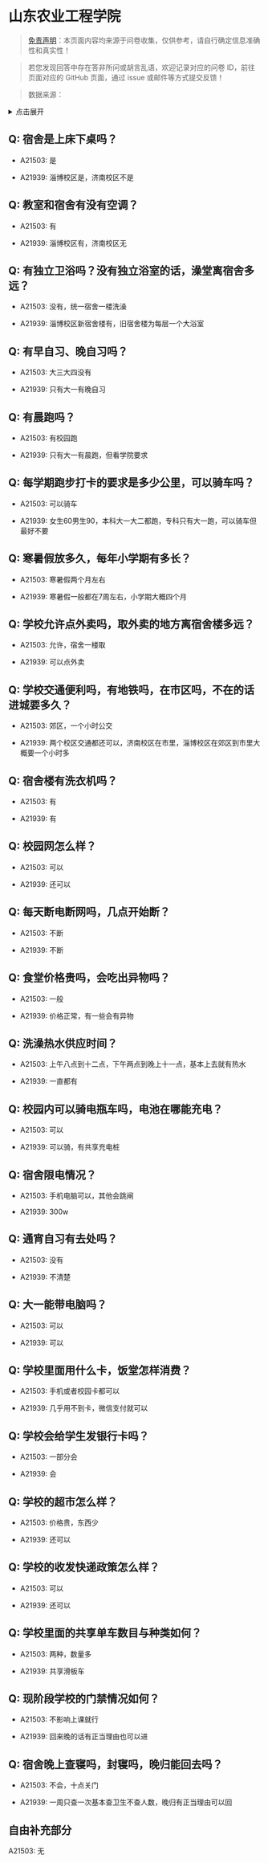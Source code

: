 # 山东农业工程学院

> [免责声明](https://colleges.chat/#_3)：本页面内容均来源于问卷收集，仅供参考，请自行确定信息准确性和真实性！

> 若您发现回答中存在答非所问或胡言乱语，欢迎记录对应的问卷 ID，前往页面对应的 GitHub 页面，通过 issue 或邮件等方式提交反馈！

> 数据来源：

<details><summary>点击展开</summary>
<ul>
<li>A21503: 匿名 (2024 年 02 月)</li>
<li>A21939: 匿名 (2024 年 06 月)</li>
</ul>
</details>

## Q: 宿舍是上床下桌吗？

- A21503: 是

- A21939: 淄博校区是，济南校区不是

## Q: 教室和宿舍有没有空调？

- A21503: 有

- A21939: 淄博校区有，济南校区无

## Q: 有独立卫浴吗？没有独立浴室的话，澡堂离宿舍多远？

- A21503: 没有，统一宿舍一楼洗澡

- A21939: 淄博校区新宿舍楼有，旧宿舍楼为每层一个大浴室

## Q: 有早自习、晚自习吗？

- A21503: 大三大四没有

- A21939: 只有大一有晚自习

## Q: 有晨跑吗？

- A21503: 有校园跑

- A21939: 只有大一有晨跑，但看学院要求

## Q: 每学期跑步打卡的要求是多少公里，可以骑车吗？

- A21503: 可以骑车

- A21939: 女生60男生90，本科大一大二都跑，专科只有大一跑，可以骑车但最好不要

## Q: 寒暑假放多久，每年小学期有多长？

- A21503: 寒暑假两个月左右

- A21939: 寒暑假一般都在7周左右，小学期大概四个月

## Q: 学校允许点外卖吗，取外卖的地方离宿舍楼多远？

- A21503: 允许，宿舍一楼取

- A21939: 可以点外卖

## Q: 学校交通便利吗，有地铁吗，在市区吗，不在的话进城要多久？

- A21503: 郊区，一个小时公交

- A21939: 两个校区交通都还可以，济南校区在市里，淄博校区在郊区到市里大概要一个小时多

## Q: 宿舍楼有洗衣机吗？

- A21503: 有

- A21939: 有

## Q: 校园网怎么样？

- A21503: 可以

- A21939: 还可以

## Q: 每天断电断网吗，几点开始断？

- A21503: 不断

- A21939: 不断

## Q: 食堂价格贵吗，会吃出异物吗？

- A21503: 一般

- A21939: 价格正常，有一些会有异物

## Q: 洗澡热水供应时间？

- A21503: 上午八点到十二点，下午两点到晚上十一点，基本上去就有热水

- A21939: 一直都有

## Q: 校园内可以骑电瓶车吗，电池在哪能充电？

- A21503: 可以

- A21939: 可以骑，有共享充电桩

## Q: 宿舍限电情况？

- A21503: 手机电脑可以，其他会跳闸

- A21939: 300w

## Q: 通宵自习有去处吗？

- A21503: 没有

- A21939: 不清楚

## Q: 大一能带电脑吗？

- A21503: 可以

- A21939: 可以

## Q: 学校里面用什么卡，饭堂怎样消费？

- A21503: 手机或者校园卡都可以

- A21939: 几乎用不到卡，微信支付就可以

## Q: 学校会给学生发银行卡吗？

- A21503: 一部分会

- A21939: 会

## Q: 学校的超市怎么样？

- A21503: 价格贵，东西少

- A21939: 还可以

## Q: 学校的收发快递政策怎么样？

- A21503: 可以

- A21939: 还可以

## Q: 学校里面的共享单车数目与种类如何？

- A21503: 两种，数量多

- A21939: 共享滑板车

## Q: 现阶段学校的门禁情况如何？

- A21503: 不影响上课就行

- A21939: 回来晚的话有正当理由也可以进

## Q: 宿舍晚上查寝吗，封寝吗，晚归能回去吗？

- A21503: 不会，十点关门

- A21939: 一周只查一次基本查卫生不查人数，晚归有正当理由可以回

## 自由补充部分

A21503: 无